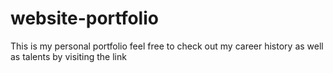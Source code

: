 # website-portfolio
This is my personal portfolio feel free to check out my career history as well as talents by visiting the link
